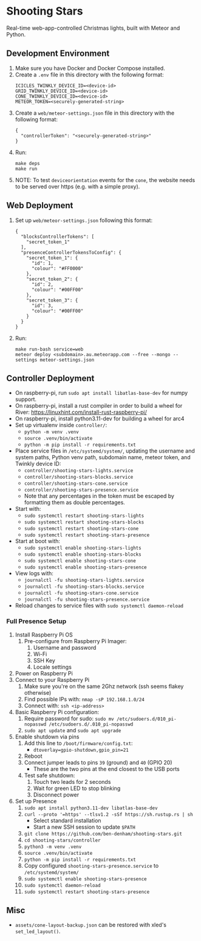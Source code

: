 # Shooting Stars

Real-time web-app-controlled Christmas lights, built with Meteor and
Python.

## Development Environment

1. Make sure you have Docker and Docker Compose installed.
2. Create a `.env` file in this directory with the following format:
   ```
   ICICLES_TWINKLY_DEVICE_ID=<device-id>
   GRID_TWINKLY_DEVICE_ID=<device-id>
   CONE_TWINKLY_DEVICE_ID=<device-id>
   METEOR_TOKEN=<securely-generated-string>
   ```
3. Create a `web/meteor-settings.json` file in this directory with the following format:
   ```
   {
     "controllerToken": "<securely-generated-string>"
   }
   ```
4. Run:
   ```
   make deps
   make run
   ```
5. NOTE: To test `deviceorientation` events for the `cone`, the
   website needs to be served over https (e.g. with a simple proxy).

## Web Deployment

1. Set up `web/meteor-settings.json` following this format:
   ```
   {
     "blocksControllerTokens": [
       "secret_token_1"
     ],
     "presenceControllerTokensToConfig": {
       "secret_token_1": {
         "id": 1,
         "colour": "#FF0000"
       },
       "secret_token_2": {
         "id": 2,
         "colour": "#00FF00"
       },
       "secret_token_3": {
         "id": 3,
         "colour": "#00FF00"
       }
     }
   }
   ```
2. Run:
   ```
   make run-bash service=web
   meteor deploy <subdomain>.au.meteorapp.com --free --mongo --settings meteor-settings.json
    ```

## Controller Deployment

* On raspberry-pi, run `sudo apt install libatlas-base-dev` for
  numpy support.
* On raspberry-pi, install a rust compiler in order to build a wheel
  for River: https://linuxhint.com/install-rust-raspberry-pi/
* On raspberry-pi, install python3.11-dev for building a wheel for
  arc4
* Set up virtualenv inside `controller/`:
  * `python -m venv .venv`
  * `source .venv/bin/activate`
  * `python -m pip install -r requirements.txt`
* Place service files in `/etc/systemd/system/`, updating the username and system paths, Python venv path, subdomain name, meteor token, and Twinkly device ID:
  * `controller/shooting-stars-lights.service`
  * `controller/shooting-stars-blocks.service`
  * `controller/shooting-stars-cone.service`
  * `controller/shooting-stars-presence.service`
  * Note that any percentages in the token must be escaped by formatting them as double percentages.
* Start with:
  * `sudo systemctl restart shooting-stars-lights`
  * `sudo systemctl restart shooting-stars-blocks`
  * `sudo systemctl restart shooting-stars-cone`
  * `sudo systemctl restart shooting-stars-presence`
* Start at boot with:
  * `sudo systemctl enable shooting-stars-lights`
  * `sudo systemctl enable shooting-stars-blocks`
  * `sudo systemctl enable shooting-stars-cone`
  * `sudo systemctl enable shooting-stars-presence`
* View logs with:
  * `journalctl -fu shooting-stars-lights.service`
  * `journalctl -fu shooting-stars-blocks.service`
  * `journalctl -fu shooting-stars-cone.service`
  * `journalctl -fu shooting-stars-presence.service`
* Reload changes to service files with `sudo systemctl daemon-reload`

### Full Presence Setup

1. Install Raspberry Pi OS
   1. Pre-configure from Raspberry Pi Imager:
      1. Username and password
      2. Wi-Fi
      3. SSH Key
      4. Locale settings
2. Power on Raspberry Pi
3. Connect to your Raspberry Pi
   1. Make sure you're on the same 2Ghz network (ssh seems flakey otherwise)
   2. Find possible IPs with: `nmap -sP 192.168.1.0/24`
   3. Connect with: `ssh <ip-address>`
4. Basic Raspberry Pi configuration:
   1. Require password for sudo: `sudo mv /etc/sudoers.d/010_pi-nopasswd /etc/sudoers.d/.010_pi-nopasswd`
   2. `sudo apt update` and `sudo apt upgrade`
5. Enable shutdown via pins
   1. Add this line to `/boot/firmware/config.txt`:
      * `dtoverlay=gpio-shutdown,gpio_pin=21`
   2. Reboot
   3. Connect jumper leads to pins `39` (ground) and `40` (GPIO 20)
      * These are the two pins at the end closest to the USB ports
   4. Test safe shutdown:
      1. Touch two leads for 2 seconds
      2. Wait for green LED to stop blinking
      3. Disconnect power
6. Set up Presence
   1. `sudo apt install python3.11-dev libatlas-base-dev`
   2. `curl --proto '=https' --tlsv1.2 -sSf https://sh.rustup.rs | sh`
      * Select standard installation
      * Start a new SSH session to update `$PATH`
   3. `git clone https://github.com/ben-denham/shooting-stars.git`
   4. `cd shooting-stars/controller`
   5. `python3 -m venv .venv`
   6. `source .venv/bin/activate`
   7. `python -m pip install -r requirements.txt`
   8. Copy configured `shooting-stars-presence.service` to `/etc/systemd/system/`
   9. `sudo systemctl enable shooting-stars-presence`
   10. `sudo systemctl daemon-reload`
   11. `sudo systemctl restart shooting-stars-presence`

## Misc

* `assets/cone-layout-backup.json` can be restored with xled's `set_led_layout()`.
